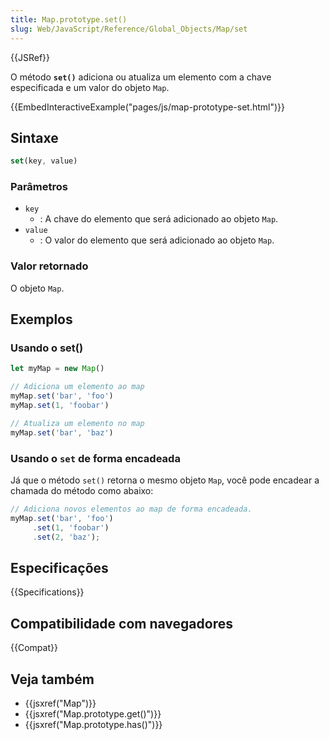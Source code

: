 ```yaml
---
title: Map.prototype.set()
slug: Web/JavaScript/Reference/Global_Objects/Map/set
---
```


{{JSRef}}

O método **`set()`** adiciona ou atualiza um elemento com a chave especificada e um valor do objeto `Map`.

{{EmbedInteractiveExample("pages/js/map-prototype-set.html")}}

## Sintaxe

```js
set(key, value)
```

### Parâmetros

- `key`
  - : A chave do elemento que será adicionado ao objeto `Map`.
- `value`
  - : O valor do elemento que será adicionado ao objeto `Map`.

### Valor retornado

O objeto `Map`.

## Exemplos

### Usando o set()

```js
let myMap = new Map()

// Adiciona um elemento ao map
myMap.set('bar', 'foo')
myMap.set(1, 'foobar')

// Atualiza um elemento no map
myMap.set('bar', 'baz')
```

### Usando o `set` de forma encadeada

Já que o método `set()` retorna o mesmo objeto `Map`, você pode encadear a chamada do método como abaixo:

```js
// Adiciona novos elementos ao map de forma encadeada.
myMap.set('bar', 'foo')
     .set(1, 'foobar')
     .set(2, 'baz');
```

## Especificações

{{Specifications}}

## Compatibilidade com navegadores

{{Compat}}

## Veja também

- {{jsxref("Map")}}
- {{jsxref("Map.prototype.get()")}}
- {{jsxref("Map.prototype.has()")}}
